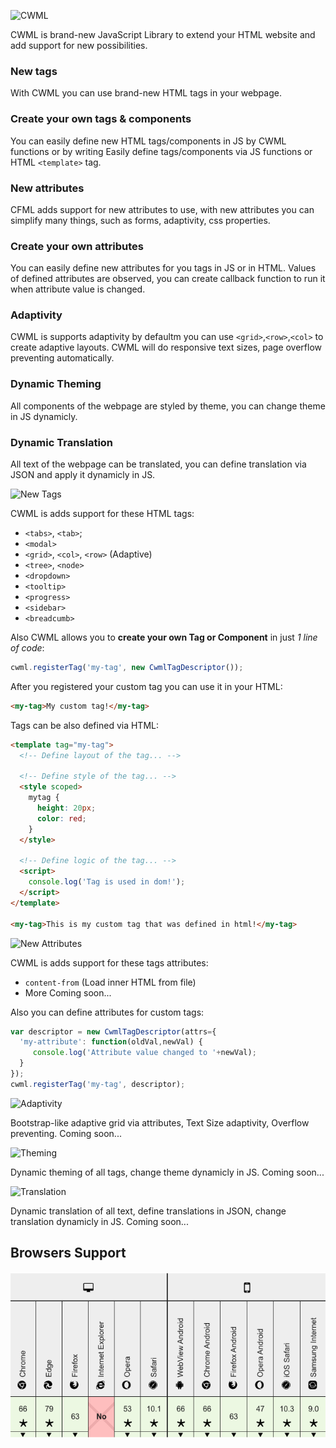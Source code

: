 ![CWML](https://via.placeholder.com/800x500/232424/0afc77?text=CWML)

CWML is brand-new JavaScript Library to extend your HTML website and add support for new possibilities.
### New tags 
With CWML you can use brand-new HTML tags in your webpage. 

### Create your own tags & components 
You can easily define new HTML tags/components in JS by CWML functions or by writing
Easily define tags/components via JS functions or HTML `<template>` tag.

### New attributes 
CFML adds support for new attributes to use, with new attributes you can simplify many things, such as
forms, adaptivity, css properties.

### Create your own attributes
You can easily define new attributes for you tags in JS or in HTML.
Values of defined attributes are observed, you can create callback function to run it when attribute value is changed.

### Adaptivity 
CWML is supports adaptivity by defaultm you can use `<grid>`,`<row>`,`<col>` to create adaptive layouts.
CWML will do responsive text sizes, page overflow preventing automatically.

### Dynamic Theming 
All components of the webpage are styled by theme, you can change theme in JS dynamicly.

### Dynamic Translation 
All text of the webpage can be translated, you can define translation via JSON and apply it dynamicly in JS.


![New Tags](https://via.placeholder.com/800x250/07f77f/FFFFFF?text=New+Tags)

CWML is adds support for these HTML tags:
- `<tabs>`, `<tab>`;
- `<modal>`
- `<grid>`, `<col>`, `<row>` (Adaptive)
- `<tree>`, `<node>`
- `<dropdown>`
- `<tooltip>`
- `<progress>`
- `<sidebar>`
- `<breadcumb>`

Also CWML allows you to **create your own Tag or Component** in just *1 line of code*:
```js
cwml.registerTag('my-tag', new CwmlTagDescriptor());
```
After you registered your custom tag you can use it in your HTML:
```html
<my-tag>My custom tag!</my-tag>
```
Tags can be also defined via HTML:
```html
<template tag="my-tag">
  <!-- Define layout of the tag... -->
  
  <!-- Define style of the tag... -->
  <style scoped>
    mytag {
      height: 20px;
      color: red;
    }
  </style>
  
  <!-- Define logic of the tag... -->
  <script>
    console.log('Tag is used in dom!');
  </script>
</template>

<my-tag>This is my custom tag that was defined in html!</my-tag>
```

![New Attributes](https://via.placeholder.com/800x250/07f77f/FFFFFF?text=New+Attributes)

CWML is adds support for these tags attributes:
- `content-from` (Load inner HTML from file)
- More Coming soon...

Also you can define attributes for custom tags:
```js
var descriptor = new CwmlTagDescriptor(attrs={
  'my-attribute': function(oldVal,newVal) {
     console.log('Attribute value changed to '+newVal);
  }
});
cwml.registerTag('my-tag', descriptor);
```

![Adaptivity](https://via.placeholder.com/800x250/07f77f/FFFFFF?text=WIP:+Adaptivity)

Bootstrap-like adaptive grid via attributes, Text Size adaptivity, Overflow preventing.
Coming soon...

![Theming](https://via.placeholder.com/800x250/07f77f/FFFFFF?text=WIP:+Theming)

Dynamic theming of all tags, change theme dynamicly in JS.
Coming soon...

![Translation](https://via.placeholder.com/800x250/07f77f/FFFFFF?text=WIP:+Translation)

Dynamic translation of all text, define translations in JSON, change translation dynamicly in JS.
Coming soon...

## Browsers Support

![Browsers Support](https://github.com/qrai/CWML/blob/main/docs/img/support.png?raw=true)

